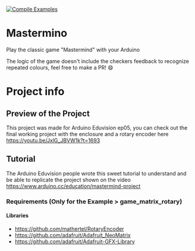 [![Compile Examples](https://github.com/marqdevx/Mastermino/actions/workflows/Compile.yml/badge.svg)](https://github.com/marqdevx/Mastermino/actions/workflows/compile.yml)

# Mastermino
Play the classic game "Mastermind" with your Arduino

The logic of the game doesn't include the checkers feedback to recognize repeated colours, feel free to make a PR! :smile:

# Project info

## Preview of the Project
This project was made for Arduino Eduvision ep05, you can check out the final working project with the enclosure and a rotary encoder here
https://youtu.be/JxlG_JBVW1k?t=1693

## Tutorial
The Arduino Eduvision people wrote this sweet tutorial to understand and be able to replicate the project shown on the video
https://www.arduino.cc/education/mastermind-project

### Requirements (Only for the Example > game_matrix_rotary)
#### Libraries 
* https://github.com/mathertel/RotaryEncoder
* https://github.com/adafruit/Adafruit_NeoMatrix
* https://github.com/adafruit/Adafruit-GFX-Library